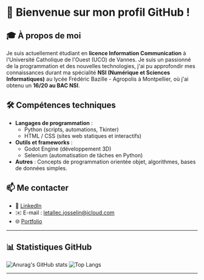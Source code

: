 # 👋 Bienvenue sur mon profil GitHub !

## 🎓 À propos de moi
Je suis actuellement étudiant en **licence Information Communication** à l'Université Catholique de l'Ouest (UCO) de Vannes. Je suis un passionné de la programmation et des nouvelles technologies, j'ai pu approfondir mes connaissances durant ma spécialité **NSI (Numérique et Sciences Informatiques)** au lycée Frédéric Bazille - Agropolis à Montpellier, où j'ai obtenu un **16/20 au BAC NSI**.

## 🛠️ Compétences techniques
- **Langages de programmation** :
  - Python (scripts, automations, Tkinter)
  - HTML / CSS (sites web statiques et interactifs)
- **Outils et frameworks** :
  - Godot Engine (développement 3D)
  - Selenium (automatisation de tâches en Python)
- **Autres** : Concepts de programmation orientée objet, algorithmes, bases de données simples.

## 📫 Me contacter
- 💼 [LinkedIn](https://www.linkedin.com/in/jletallec/)
- ✉️ E-mail : [letallec.josselin@icloud.com](mailto:letallec.josselin@icloud.com)
- 🌐 [Portfolio](https://jletallec.github.io)

---

## 📊 Statistiques GitHub
![Anurag's GitHub stats](https://github-readme-stats.vercel.app/api?username=Jletallec&show_icons=true&theme=radical)
![Top Langs](https://github-readme-stats.vercel.app/api/top-langs/?username=Jletallec&layout=compact&theme=radical)

---
